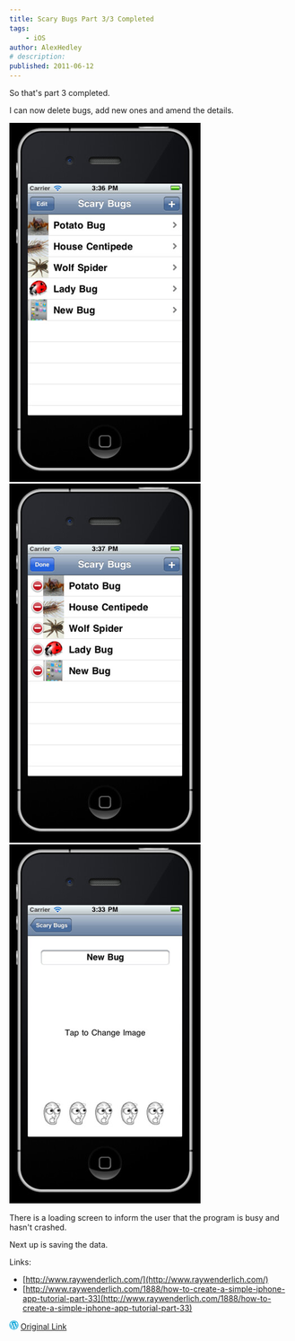 ```yaml
---
title: Scary Bugs Part 3/3 Completed
tags:
    - iOS
author: AlexHedley
# description: 
published: 2011-06-12
---
```


So that's part 3 completed.

I can now delete bugs, add new ones and amend the details.

![](images/5824755378_70871c7f16_z.jpg "Scary Bugs - Add/Edit") ![](images/5824763000_c67aabba36_z.jpg "Scary Bugs - Edit")![](images/5824752214_857e362fbc_z.jpg "Scary Bugs - Add")

There is a loading screen to inform the user that the program is busy and hasn't crashed.

Next up is saving the data.

Links:

- [http://www.raywenderlich.com/](http://www.raywenderlich.com/)
- [http://www.raywenderlich.com/1888/how-to-create-a-simple-iphone-app-tutorial-part-33](http://www.raywenderlich.com/1888/how-to-create-a-simple-iphone-app-tutorial-part-33)

![Wordpress](../images/wordpress.png "Wordpress") [Original Link](https://alexhedley.wordpress.com/2011/06/12/scary-bugs-part-33-completed/)
